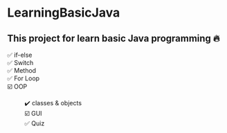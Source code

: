 # LearningBasicJava

## This project for learn basic Java programming 🔥

✅ if-else <br/>
✅ Switch <br/>
✅ Method <br/>
✅ For Loop <br/>
☑️ OOP <br/>
    <p><dd>✔️ classes & objects <br/>
☑️ GUI <br/>
✅ Quiz <br/>
